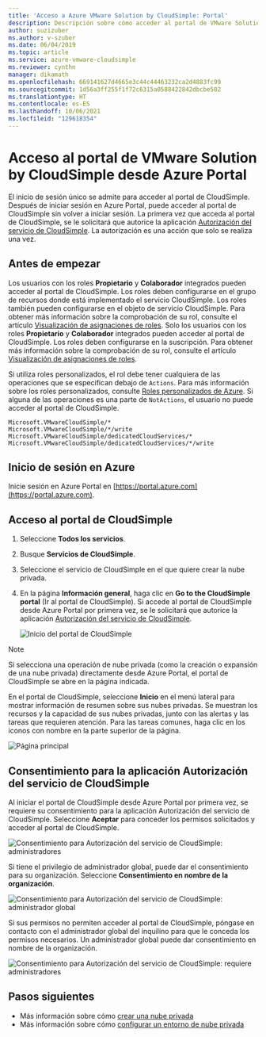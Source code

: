 ```yaml
---
title: 'Acceso a Azure VMware Solution by CloudSimple: Portal'
description: Descripción sobre cómo acceder al portal de VMware Solution by CloudSimple desde Azure Portal
author: suzizuber
ms.author: v-szuber
ms.date: 06/04/2019
ms.topic: article
ms.service: azure-vmware-cloudsimple
ms.reviewer: cynthn
manager: dikamath
ms.openlocfilehash: 669141627d4665e3c44c44463232ca2d4883fc99
ms.sourcegitcommit: 1d56a3ff255f1f72c6315a0588422842dbcbe502
ms.translationtype: HT
ms.contentlocale: es-ES
ms.lasthandoff: 10/06/2021
ms.locfileid: "129618354"
---
```

# <a name="access-the-vmware-solution-by-cloudsimple-portal-from-the-azure-portal"></a>Acceso al portal de VMware Solution by CloudSimple desde Azure Portal

El inicio de sesión único se admite para acceder al portal de CloudSimple. Después de iniciar sesión en Azure Portal, puede acceder al portal de CloudSimple sin volver a iniciar sesión. La primera vez que acceda al portal de CloudSimple, se le solicitará que autorice la aplicación [Autorización del servicio de CloudSimple](#consent-to-cloudsimple-service-authorization-application).  La autorización es una acción que solo se realiza una vez.

## <a name="before-you-begin"></a>Antes de empezar

Los usuarios con los roles **Propietario** y **Colaborador** integrados pueden acceder al portal de CloudSimple.  Los roles deben configurarse en el grupo de recursos donde está implementado el servicio CloudSimple.  Los roles también pueden configurarse en el objeto de servicio CloudSimple.  Para obtener más información sobre la comprobación de su rol, consulte el artículo [Visualización de asignaciones de roles](../role-based-access-control/check-access.md). Solo los usuarios con los roles **Propietario** y **Colaborador** integrados pueden acceder al portal de CloudSimple.  Los roles deben configurarse en la suscripción.  Para obtener más información sobre la comprobación de su rol, consulte el artículo [Visualización de asignaciones de roles](../role-based-access-control/check-access.md).

Si utiliza roles personalizados, el rol debe tener cualquiera de las operaciones que se especifican debajo de ```Actions```.  Para más información sobre los roles personalizados, consulte [Roles personalizados de Azure](../role-based-access-control/custom-roles.md).  Si alguna de las operaciones es una parte de ```NotActions```, el usuario no puede acceder al portal de CloudSimple.

```
Microsoft.VMwareCloudSimple/*
Microsoft.VMwareCloudSimple/*/write
Microsoft.VMwareCloudSimple/dedicatedCloudServices/*
Microsoft.VMwareCloudSimple/dedicatedCloudServices/*/write
```

## <a name="sign-in-to-azure"></a>Inicio de sesión en Azure

Inicie sesión en Azure Portal en [https://portal.azure.com](https://portal.azure.com).

## <a name="access-the-cloudsimple-portal"></a>Acceso al portal de CloudSimple

1. Seleccione **Todos los servicios**.

2. Busque **Servicios de CloudSimple**.

3. Seleccione el servicio de CloudSimple en el que quiere crear la nube privada.

4. En la página **Información general**, haga clic en **Go to the CloudSimple portal** (Ir al portal de CloudSimple).  Si accede al portal de CloudSimple desde Azure Portal por primera vez, se le solicitará que autorice la aplicación [Autorización del servicio de CloudSimple](#consent-to-cloudsimple-service-authorization-application). 

    ![Inicio del portal de CloudSimple](media/launch-cloudsimple-portal.png)

> [!NOTE]
> Si selecciona una operación de nube privada (como la creación o expansión de una nube privada) directamente desde Azure Portal, el portal de CloudSimple se abre en la página indicada.

En el portal de CloudSimple, seleccione **Inicio** en el menú lateral para mostrar información de resumen sobre sus nubes privadas. Se muestran los recursos y la capacidad de sus nubes privadas, junto con las alertas y las tareas que requieren atención. Para las tareas comunes, haga clic en los iconos con nombre en la parte superior de la página.

![Página principal](media/cloudsimple-portal-home.png)

## <a name="consent-to-cloudsimple-service-authorization-application"></a>Consentimiento para la aplicación Autorización del servicio de CloudSimple

Al iniciar el portal de CloudSimple desde Azure Portal por primera vez, se requiere su consentimiento para la aplicación Autorización del servicio de CloudSimple.  Seleccione **Aceptar** para conceder los permisos solicitados y acceder al portal de CloudSimple.

![Consentimiento para Autorización del servicio de CloudSimple: administradores](media/cloudsimple-azure-consent.png)

Si tiene el privilegio de administrador global, puede dar el consentimiento para su organización.  Seleccione **Consentimiento en nombre de la organización**.

![Consentimiento para Autorización del servicio de CloudSimple: administrador global](media/cloudsimple-azure-consent-global-admin.png)

Si sus permisos no permiten acceder al portal de CloudSimple, póngase en contacto con el administrador global del inquilino para que le conceda los permisos necesarios.  Un administrador global puede dar consentimiento en nombre de la organización.

![Consentimiento para Autorización del servicio de CloudSimple: requiere administradores](media/cloudsimple-azure-consent-requires-administrator.png)

## <a name="next-steps"></a>Pasos siguientes

* Más información sobre cómo [crear una nube privada](./create-private-cloud.md)
* Más información sobre cómo [configurar un entorno de nube privada](quickstart-create-private-cloud.md)
